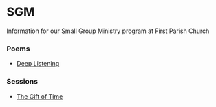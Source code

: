 # SGM

Information for our Small Group Ministry program at First Parish Church

### Poems

  * [Deep Listening](./poems/deeplistening.md)

### Sessions

  * [The Gift of Time](./sessions/giftoftime.md)
